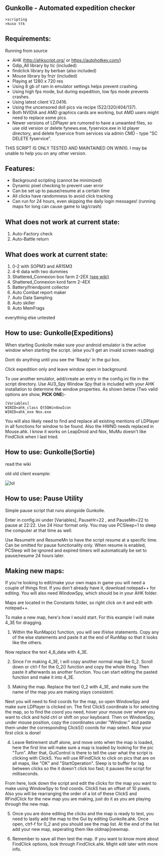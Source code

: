 ﻿Gunkolle - Automated expedition checker 
--



```
>scripting
>kuso ttk
```

## Requirements: 

Running from source
* AHK (http://ahkscript.org/ or https://autohotkey.com/)
* Gdip_All library by tic (included)
* findclick library by berban (also included)
* Mouse library by fnzr (included)
* Playing at 1280 x 720 res
* Using 8 gb of ram in emulator settings helps prevent crashing.
* Using high fps mode, but during expedition, low fps mode prevents crashes.
* Using latest client V2.0416.
* Using the uncensored doll pics via recipe (522/320/404/137).
* Both NVIDIA and AMD graphics cards are working, but AMD users might need to replace some pics.
* Newer versions of LDPlayer are rumored to have a unwanted files, so use old version or delete fynews.exe, fyservice.exe in ld player directory, and delete fyservice from services via admin CMD - type "SC DELETE fyservice".

THIS SCRIPT IS ONLY TESTED AND MAINTAINED ON WIN10. I may be unable to help you on any other version.

## Features:

* Background scripting (cannot be minimized)
* Dynamic pixel checking to prevent user error
* Can be set up to pause/resume at a certain time
* All clicks have randomness to avoid click tracking
* Can run for 24 hours, even skipping the daily login messages! (running maps for long can cause game to lag/crash)

## What does not work at current state:
1. Auto-Factory check
2. Auto-Battle return

## What does work at current state:
1. 0-2 with SOPM3 and AR15M3
2. 4-6 data with two dummies
3. Shattered_Connexion box farm 2-2EX [(see wiki)](https://github.com/Fatal-Pulse/Gunkolle/wiki)
4. Shattered_Connexion kord farm 2-4EX
5. Battery/friendpoint collector
6. Auto Combat report maker
7. Auto Data Sampling
8. Auto skiller
9. Auto MemFrags

everything else untested 

## How to use: Gunkolle(Expeditions)
When starting Gunkolle make sure your android emulator is the active window when starting the script. (else you'll get an invald screen reading)

Dont do anything until you see the 'Ready' in the gui box.

Click expedition only and leave window open in background.

To use another emulator, add/create an entry in the config.ini file in the script directory. Use AU3_Spy Window Spy that is included with your AHK installation to determine the window properties.  As shown below (Two valid options are show, **PICK ONE**)-

```
[Variables]
WINID=ahk_class Qt5QWindowIcon
WINID=ahk_exe Nox.exe
```

You will also likely need to find and replace all existing mentions of LDPlayer in all functions for window to be found. Also the HWND needs replaced in Mouse.ahk. I know it works on LeapDroid and Nox, MuMu doesn't like FindClick when I last tried.

## How to use: Gunkolle(Sortie)
read the wiki

old old client example:

![lol](https://github.com/dice4321/Gunkolle/blob/master/uselesspics/lol32.gif)

## How to use: Pause Utility

Simple pause script that runs alongside Gunkolle.

Enter in config.ini under [Variables], PauseHr=22 , and PauseMn=22 to pause at 22:22.  Use 24 Hour format only. You may use PCSleep=1 to sleep the computer at that time as well.

Use ResumeHr and ResumeMn to have the script resume at a specific time. Can be omitted for pause functionality only. When resume is enabled, PCSleep will be ignored and expired timers will automatically be set to pause/resume 24 hours later.

## Making new maps:

If you're looking to edit/make your own maps in game you will  need a couple of things first. If you don't already have it, download notepad++ for editing. You will also need WindowSpy, which should be in your AHK folder.

Maps are located in the Constants folder, so right click on it and edit with notepad++.

To make a new map, here's how I would start. For this example I will make 4_3E for dragging.

1. Within the RunMap(x) function, you will see if/else statements. Copy any of the else statements and paste it at the end of RunMap so that it looks like the others.

Now replace the text 4_6_data with 4_3E.

2. Since I'm making 4_3E, I will copy another normal map like 0_2. Scroll down or ctrl-f for the 0_2() function and copy the whole thing. Then paste it afterwards as another function. You can start editing the pasted function and make it into 4_3E.

3. Making the map. Replace the text 0_2 with 4_3E, and make sure the name of the map you are making stays consistent. 

Next you will need to find coords for the map, so open WindowSpy and make sure LDPlayer is clicked on. The first ClickS coordinate is for selecting the map, so to find the coord you need, hover your mouse over where you want to click and hold ctrl or shift on your keyboard. Then on WindowSpy, under mouse position, copy the coordinates under "Window:" and paste them under the corresponding ClickS() coords for map select. Now your first click is done!

4. Leave Retirement stuff alone, and move onto when the map is loaded, here the first line will make sure a map is loaded by looking for the pic "Turn". After that, GuiControl is there to tell the user what the script is clicking with ClickS. 
You will use RFindClick to click on pics that are on all maps, like "OK" and "StartOperation". 
Sleep is to buffer for lag between clicks so the it doesn't click too fast; it pauses the script for milliseconds.

From here, look down the script and edit the clicks for the map you want to make using WindowSpy to find coords. ClickS has an offset of 10 pixels. Also you will be rearranging the order of a lot of these ClickS and RFindClick for the new map you are making, just do it as you are playing through the new map.

5. Once you are done editing the clicks and the map is ready to test, you need to lastly add the map to the Gui by editing Gunkolle.ahk. Once open, ctrf-f for 0_2 and you should see the map list. At the end of the list add your new map, seperating them like oldmap|newmap. 

6. Remember to save all then test the map. If you want to know more about FindClick options, look through FindClick.ahk. Might edit later with more info.

